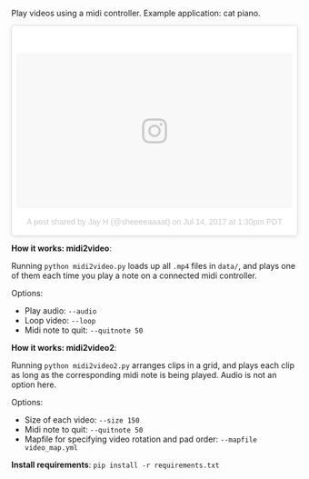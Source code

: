 
Play videos using a midi controller. Example application: cat piano.

<blockquote class="instagram-media" data-instgrm-version="7" style=" background:#FFF; border:0; border-radius:3px; box-shadow:0 0 1px 0 rgba(0,0,0,0.5),0 1px 10px 0 rgba(0,0,0,0.15); margin: 1px; max-width:658px; padding:0; width:99.375%; width:-webkit-calc(100% - 2px); width:calc(100% - 2px);"><div style="padding:8px;"> <div style=" background:#F8F8F8; line-height:0; margin-top:40px; padding:28.125% 0; text-align:center; width:100%;"> <div style=" background:url(data:image/png;base64,iVBORw0KGgoAAAANSUhEUgAAACwAAAAsCAMAAAApWqozAAAABGdBTUEAALGPC/xhBQAAAAFzUkdCAK7OHOkAAAAMUExURczMzPf399fX1+bm5mzY9AMAAADiSURBVDjLvZXbEsMgCES5/P8/t9FuRVCRmU73JWlzosgSIIZURCjo/ad+EQJJB4Hv8BFt+IDpQoCx1wjOSBFhh2XssxEIYn3ulI/6MNReE07UIWJEv8UEOWDS88LY97kqyTliJKKtuYBbruAyVh5wOHiXmpi5we58Ek028czwyuQdLKPG1Bkb4NnM+VeAnfHqn1k4+GPT6uGQcvu2h2OVuIf/gWUFyy8OWEpdyZSa3aVCqpVoVvzZZ2VTnn2wU8qzVjDDetO90GSy9mVLqtgYSy231MxrY6I2gGqjrTY0L8fxCxfCBbhWrsYYAAAAAElFTkSuQmCC); display:block; height:44px; margin:0 auto -44px; position:relative; top:-22px; width:44px;"></div></div><p style=" color:#c9c8cd; font-family:Arial,sans-serif; font-size:14px; line-height:17px; margin-bottom:0; margin-top:8px; overflow:hidden; padding:8px 0 7px; text-align:center; text-overflow:ellipsis; white-space:nowrap;"><a href="https://www.instagram.com/p/BWilte8h6gv/" style=" color:#c9c8cd; font-family:Arial,sans-serif; font-size:14px; font-style:normal; font-weight:normal; line-height:17px; text-decoration:none;" target="_blank">A post shared by Jay H (@sheeeeaaaat)</a> on <time style=" font-family:Arial,sans-serif; font-size:14px; line-height:17px;" datetime="2017-07-14T20:30:37+00:00">Jul 14, 2017 at 1:30pm PDT</time></p></div></blockquote>
<script async defer src="//platform.instagram.com/en_US/embeds.js"></script>

__How it works: midi2video__:

Running `python midi2video.py` loads up all `.mp4` files in `data/`, and plays one of them each time you play a note on a connected midi controller.

Options:

* Play audio: `--audio`
* Loop video: `--loop`
* Midi note to quit: `--quitnote 50`

__How it works: midi2video2__:

Running `python midi2video2.py` arranges clips in a grid, and plays each clip as long as the corresponding midi note is being played. Audio is not an option here.

Options:

* Size of each video: `--size 150`
* Midi note to quit: `--quitnote 50`
* Mapfile for specifying video rotation and pad order: `--mapfile video_map.yml`

__Install requirements__: `pip install -r requirements.txt`
